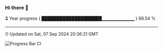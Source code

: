 ### Hi there 👋

⏳ Year progress { ████████████████████▁▁▁▁▁▁▁▁▁▁ } 68.54 %

---

⏰ Updated on Sat, 07 Sep 2024 20:36:21 GMT

![Progress Bar CI](https://github.com/IshwaranRudhara/GIT-ACTION/workflows/Progress%20Bar%20CI/badge.svg)
